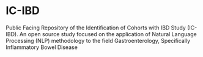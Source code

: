# IC-IBD
Public Facing Repository of the Identification of Cohorts with IBD Study (IC-IBD). An open source study focused on the application of Natural Language Processing (NLP) methodology to the field Gastroenterology, Specifically Inflammatory Bowel Disease
